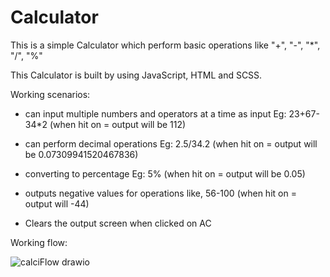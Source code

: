 # Calculator
This is a simple Calculator which perform basic operations like "+", "-", "*", "/", "%"

This Calculator is built by using JavaScript, HTML and SCSS.

Working scenarios:

- can input multiple numbers and operators at a time as input
      Eg: 23+67-34*2
      (when hit on = output will be 112)

- can perform decimal operations
      Eg: 2.5/34.2
      (when hit on = output will be 0.07309941520467836)

- converting to percentage
      Eg: 5%
      (when hit on = output will be 0.05)
      
- outputs negative values for operations like,
      56-100
      (when hit on = output will -44)
      
- Clears the output screen when clicked on AC

    
Working flow:

    
![calciFlow drawio](https://user-images.githubusercontent.com/100779874/161609700-9fdae91e-19b5-41e4-bf70-6b5f5baac495.png)
